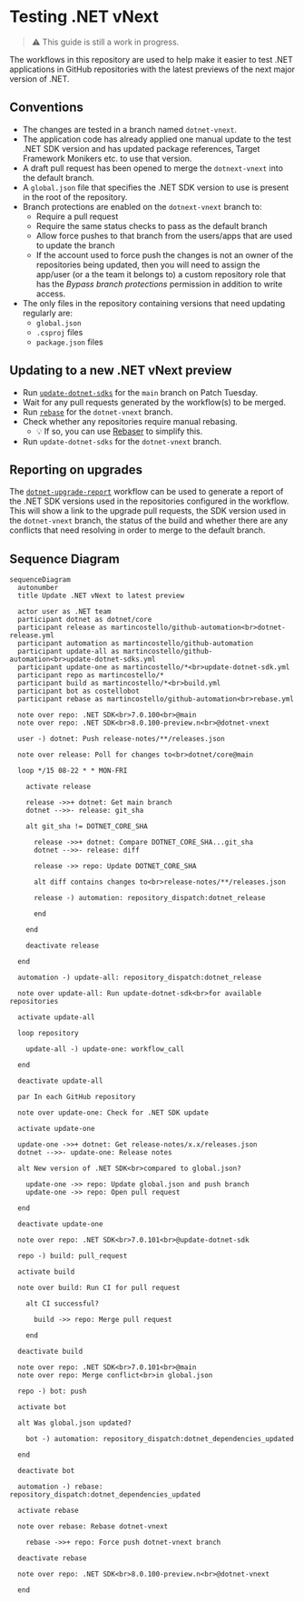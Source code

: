 # Testing .NET vNext

> :warning: This guide is still a work in progress.

The workflows in this repository are used to help make it easier to
test .NET applications in GitHub repositories with the latest previews
of the next major version of .NET.

## Conventions

- The changes are tested in a branch named `dotnet-vnext`.
- The application code has already applied one manual update to the test .NET SDK version and has updated package references, Target Framework Monikers etc. to use that version.
- A draft pull request has been opened to merge the `dotnext-vnext` into the default branch.
- A `global.json` file that specifies the .NET SDK version to use is present in the root of the repository.
- Branch protections are enabled on the `dotnext-vnext` branch to:
  - Require a pull request
  - Require the same status checks to pass as the default branch
  - Allow force pushes to that branch from the users/apps that are used to update the branch
  - If the account used to force push the changes is not an owner of the repositories being updated, then you will need to assign the app/user (or a the team it belongs to) a custom repository role that has the _Bypass branch protections_ permission in addition to write access.
- The only files in the repository containing versions that need updating regularly are:
  - `global.json`
  - `.csproj` files
  - `package.json` files

## Updating to a new .NET vNext preview

- Run [`update-dotnet-sdks`][update-dotnet-sdks] for the `main` branch on Patch Tuesday.
- Wait for any pull requests generated by the workflow(s) to be merged.
- Run [`rebase`][rebase] for the `dotnet-vnext` branch.
- Check whether any repositories require manual rebasing.
  - :bulb: If so, you can use [Rebaser][rebaser] to simplify this.
- Run `update-dotnet-sdks` for the `dotnet-vnext` branch.

## Reporting on upgrades

The [`dotnet-upgrade-report`][dotnet-upgrade-report] workflow can be used to
generate a report of the .NET SDK versions used in the repositories configured
in the workflow. This will show a link to the upgrade pull requests, the SDK
version used in the `dotnet-vnext` branch, the status of the build and whether there
are any conflicts that need resolving in order to merge to the default branch.

## Sequence Diagram

```mermaid
sequenceDiagram
  autonumber
  title Update .NET vNext to latest preview

  actor user as .NET team
  participant dotnet as dotnet/core
  participant release as martincostello/github-automation<br>dotnet-release.yml
  participant automation as martincostello/github-automation
  participant update-all as martincostello/github-automation<br>update-dotnet-sdks.yml
  participant update-one as martincostello/*<br>update-dotnet-sdk.yml
  participant repo as martincostello/*
  participant build as martincostello/*<br>build.yml
  participant bot as costellobot
  participant rebase as martincostello/github-automation<br>rebase.yml

  note over repo: .NET SDK<br>7.0.100<br>@main
  note over repo: .NET SDK<br>8.0.100-preview.n<br>@dotnet-vnext

  user -) dotnet: Push release-notes/**/releases.json

  note over release: Poll for changes to<br>dotnet/core@main

  loop */15 08-22 * * MON-FRI

    activate release

    release ->>+ dotnet: Get main branch
    dotnet -->>- release: git_sha

    alt git_sha != DOTNET_CORE_SHA

      release ->>+ dotnet: Compare DOTNET_CORE_SHA...git_sha
      dotnet -->>- release: diff

      release ->> repo: Update DOTNET_CORE_SHA

      alt diff contains changes to<br>release-notes/**/releases.json

      release -) automation: repository_dispatch:dotnet_release

      end

    end

    deactivate release

  end

  automation -) update-all: repository_dispatch:dotnet_release

  note over update-all: Run update-dotnet-sdk<br>for available repositories

  activate update-all

  loop repository

    update-all -) update-one: workflow_call

  end

  deactivate update-all

  par In each GitHub repository

  note over update-one: Check for .NET SDK update

  activate update-one

  update-one ->>+ dotnet: Get release-notes/x.x/releases.json
  dotnet -->>- update-one: Release notes

  alt New version of .NET SDK<br>compared to global.json?

    update-one ->> repo: Update global.json and push branch
    update-one ->> repo: Open pull request

  end

  deactivate update-one

  note over repo: .NET SDK<br>7.0.101<br>@update-dotnet-sdk

  repo -) build: pull_request

  activate build

  note over build: Run CI for pull request

    alt CI successful?

      build ->> repo: Merge pull request

    end

  deactivate build

  note over repo: .NET SDK<br>7.0.101<br>@main
  note over repo: Merge conflict<br>in global.json

  repo -) bot: push

  activate bot

  alt Was global.json updated?

    bot -) automation: repository_dispatch:dotnet_dependencies_updated

  end

  deactivate bot

  automation -) rebase: repository_dispatch:dotnet_dependencies_updated

  activate rebase

  note over rebase: Rebase dotnet-vnext

    rebase ->>+ repo: Force push dotnet-vnext branch

  deactivate rebase

  note over repo: .NET SDK<br>8.0.100-preview.n<br>@dotnet-vnext

  end
```

[dotnet-upgrade-report]: https://github.com/martincostello/github-automation/actions/workflows/dotnet-upgrade-report.yml
[rebase]: https://github.com/martincostello/github-automation/actions/workflows/rebase.yml
[rebaser]: ./../README.md#manually-rebasing
[update-dotnet-sdks]: https://github.com/martincostello/github-automation/actions/workflows/update-dotnet-sdks.yml
